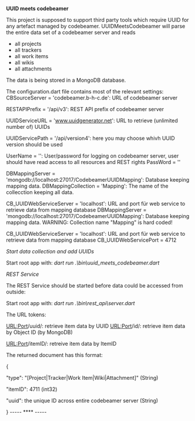 **UUID meets codebeamer**

This project is supposed to support third party tools which require UUID for any artefact managed by codebeamer.
UUIDMeetsCodebeamer will parse the entire data set of a codebeamer server and reads
- all projects
- all trackers
- all work items
- all wikis
- all attachments

The data is being stored in a MongoDB database.

The configuration.dart file contains most of the relevant settings:
CBSourceServer = 'codebeamer.b-h-c.de': URL of codebeamer server

RESTAPIPrefix = '/api/v3': REST API prefix of codebeamer server

UUIDServiceURL = 'www.uuidgenerator.net': URL to retrieve (unlimited number of) UUIDs

UUIDServicePath = '/api/version4': here you may choose whivh UUID version should be used

UserName = '': User/password for logging on codebeamer server, user should have read access to all resources and REST rights
PassWord = ''

DBMappingServer = 'mongodb://localhost:27017/CodebeamerUUIDMapping': Database keeping mapping data.
DBMappingCollection = 'Mapping': The name of the collecction keeping all data.

CB_UUIDWebServiceServer = 'localhost': URL and port für web service to retrieve data from mapping database
DBMappingServer = 'mongodb://localhost:27017/CodebeamerUUIDMapping': Database keeping mapping data. WARNING: Collection name "Mapping" is hard coded!

CB_UUIDWebServiceServer = 'localhost': URL and port für web service to retrieve data from mapping database
CB_UUIDWebServicePort = 4712

*Start data collection and add UUIDs*

Start root app with: _dart run .\bin\uuid_meets_codebeamer.dart_

*REST Service*

The REST Service should be started before data could be accessed from outside:

Start root app with: _dart run .\bin\rest_api\server.dart_

The URL tokens:

<URL:Port>/uuid/<UUID>: retrieve item data by UUID
<URL:Port>/id/<ObjectID>: retrieve item data by Object ID (by MongoDB)

<URL:Port>/itemID/<ItemID>: retreive item data by ItemID

The returned document has this format:

{

  "type": "[Project|Tracker|Work Item|Wiki|Attachment]" (String)

  "itemID": 4711 (int32)

  "uuid": the unique ID across entire codebeamer server (String)

}
----- **** -----

